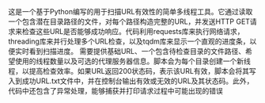  这是一个基于Python编写的用于扫描URL有效性的简单多线程工具。它通过读取一个包含潜在目录路径的文件，对每个路径构造完整的URL，并发送HTTP GET请求来检查这些URL是否能够成功响应。代码利用requests库来执行网络请求，threading库来并行处理多个URL检查，以及tqdm库来显示一个直观的进度条，以便实时看到扫描进度。
  需要提供基础URL、一个包含待检查目录的文件路径、希望使用的线程数量以及可选的代理服务器信息。脚本会为每个目录创建一个新线程，以提高检查效率。如果URL返回200状态码，表示该URL有效，脚本会将其写入到成功URL.txt文件中，并在控制台输出有效或无效的URL及其状态码。此外，代码中还包含了异常处理，能够捕获并打印请求过程中可能出现的错误
